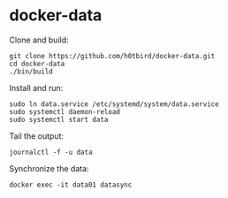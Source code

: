 # docker-data

Clone and build:
```
git clone https://github.com/h0tbird/docker-data.git
cd docker-data
./bin/build
```

Install and run:
```
sudo ln data.service /etc/systemd/system/data.service
sudo systemctl daemon-reload
sudo systemctl start data
```

Tail the output:
```
journalctl -f -u data
```

Synchronize the data:
```
docker exec -it data01 datasync
```
